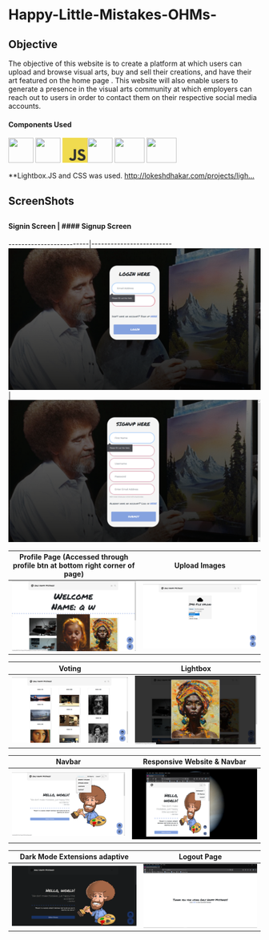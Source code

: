 # Happy-Little-Mistakes-OHMs-

## Objective
  
The objective of this website is to create a platform at which users can upload and browse visual arts, buy and sell their creations, and have their art featured on the home page . 
This website will also enable users to generate a presence in the visual arts community at which employers can reach out to users in order to contact them on their respective social media accounts.
  
 <h4>Components Used</h4>
 
 <img src="https://senotrix.co.uk/wp-content/uploads/2019/12/php.png" width=50px height=50px> <img src="https://p7.hiclipart.com/preview/185/866/361/html-web-design-scalable-vector-graphics-world-wide-web-markup-language-html5-icon-hd.jpg" width=50px height=50px> <img src="https://raw.githubusercontent.com/voodootikigod/logo.js/master/js.png" width=50px height=50px><img src="https://encrypted-tbn0.gstatic.com/images?q=tbn%3AANd9GcQdchhvHKz4hTH-_2XQFPMcScQ3LGeaMOuCDYkQxvn53W5FDKr9" width=50px height=50px> <img src="https://www.pikpng.com/pngl/m/418-4183657_my-sql-logo-png-mysql-icon-svg-transparent.png" width=60px height=50px>
 <img src="https://i.stack.imgur.com/dMXbE.png" width=60px height=50px>
 
 **Lightbox.JS and CSS was used. http://lokeshdhakar.com/projects/ligh…
 
<h2>ScreenShots<h2>
  
#### Signin Screen | #### Signup Screen
-------------------------|-------------------------
<img src="Images/signin.png">  | <img src="Images/signup.png">

Profile Page (Accessed through profile btn at bottom right corner of page) | Upload Images
-------------------------|-------------------------
<img src="Images/profile.png"> | <img src="Images/uploadimg.png">

Voting | Lightbox
-------------------------|-------------------------
<img src="Images/voting.png"> | <img src="Images/lightbox.png">

Navbar | Responsive Website & Navbar
-------------------------|-------------------------
<img src="Images/navbar.png"> | <img src="Images/responsivepg.png">

Dark Mode Extensions adaptive  | Logout Page
-------------------------|-------------------------
<img src="Images/drkmode.png"> | <img src="Images/logoutpg.png">
